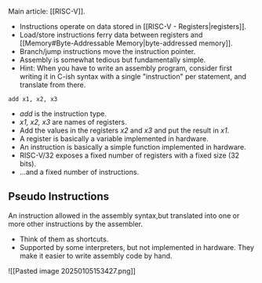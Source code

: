 Main article: [[RISC-V]].

- Instructions  operate on data stored in [[RISC-V - Registers|registers]].
- Load/store instructions ferry data between registers and [[Memory#Byte-Addressable Memory|byte-addressed memory]].
- Branch/jump instructions move the instruction pointer.
- Assembly is somewhat tedious but fundamentally simple.
- Hint: When you have to write an assembly program, consider first writing it in C-ish syntax with a single "instruction" per statement, and translate from there.

```
add x1, x2, x3
```

- *add* is the instruction type.
- *x1, x2, x3* are names of registers.
- Add the values in the registers *x2* and *x3* and put the result in *x1*.
- A register is basically a variable implemented in hardware.
- An instruction is basically a simple function implemented in hardware.
- RISC-V/32 exposes a fixed number of registers with a fixed size (32 bits).
- ...and a fixed number of instructions.

## Pseudo Instructions
An instruction allowed in the assembly syntax,but translated into one or more other instructions by the assembler.
- Think of them as shortcuts.
- Supported by some interpreters, but not implemented in hardware. They make it easier to write assembly code by hand.

![[Pasted image 20250105153427.png]]

